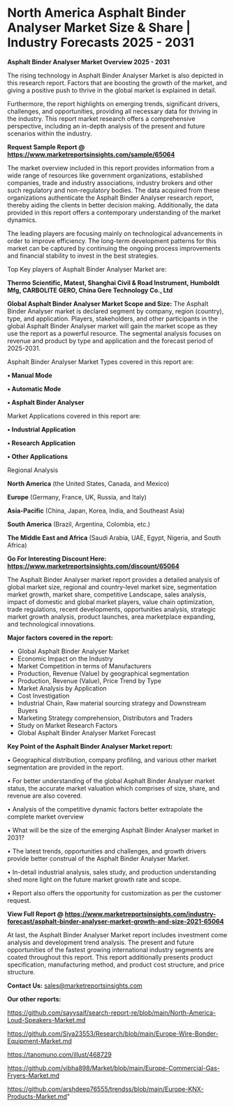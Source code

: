  # North America Asphalt Binder Analyser Market Size & Share | Industry Forecasts 2025 - 2031

<Strong> Asphalt Binder Analyser Market Overview 2025 - 2031</strong>

The rising technology in Asphalt Binder Analyser Market is also depicted in this research report. Factors that are boosting the growth of the market, and giving a positive push to thrive in the global market is explained in detail.

Furthermore, the report highlights on emerging trends, significant drivers, challenges, and opportunities, providing all necessary data for thriving in the industry. This report market research offers a comprehensive perspective, including an in-depth analysis of the present and future scenarios within the industry.

<strong>Request Sample Report @ <a href=https://www.marketreportsinsights.com/sample/65064>https://www.marketreportsinsights.com/sample/65064</a></strong>

The market overview included in this report provides information from a wide range of resources like government organizations, established companies, trade and industry associations, industry brokers and other such regulatory and non-regulatory bodies. The data acquired from these organizations authenticate the Asphalt Binder Analyser research report, thereby aiding the clients in better decision making. Additionally, the data provided in this report offers a contemporary understanding of the market dynamics.

The leading players are focusing mainly on technological advancements in order to improve efficiency. The long-term development patterns for this market can be captured by continuing the ongoing process improvements and financial stability to invest in the best strategies.

Top Key players of Asphalt Binder Analyser Market are:

<strong>Thermo Scientific, Matest, Shanghai Civil & Road Instrument, Humboldt Mfg, CARBOLITE GERO, China Gere Technology Co., Ltd</strong>

<strong><b>Global Asphalt Binder Analyser Market Scope and Size:</b></strong>
The Asphalt Binder Analyser market is declared segment by company, region (country), type, and application. Players, stakeholders, and other participants in the global Asphalt Binder Analyser market will gain the market scope as they use the report as a powerful resource. The segmental analysis focuses on revenue and product by type and application and the forecast period of 2025-2031.

Asphalt Binder Analyser Market Types covered in this report are:

<strong>• Manual Mode

• Automatic Mode

• Asphalt Binder Analyser</strong>

Market Applications covered in this report are:

<strong>• Industrial Application

• Research Application

• Other Applications</strong> 

Regional Analysis

<strong>North America</strong> (the United States, Canada, and Mexico)

<strong>Europe</strong> (Germany, France, UK, Russia, and Italy)

<strong>Asia-Pacific</strong> (China, Japan, Korea, India, and Southeast Asia)

<strong>South America</strong> (Brazil, Argentina, Colombia, etc.)

<strong>The Middle East and Africa</strong> (Saudi Arabia, UAE, Egypt, Nigeria, and South Africa)

<strong>Go For Interesting Discount Here: <a href=https://www.marketreportsinsights.com/discount/65064>https://www.marketreportsinsights.com/discount/65064</a></strong>

The Asphalt Binder Analyser market report provides a detailed analysis of global market size, regional and country-level market size, segmentation market growth, market share, competitive Landscape, sales analysis, impact of domestic and global market players, value chain optimization, trade regulations, recent developments, opportunities analysis, strategic market growth analysis, product launches, area marketplace expanding, and technological innovations.

<strong><b>Major factors covered in the report:</b></strong>
<ul>
  <li>Global Asphalt Binder Analyser Market </li>
  <li>Economic Impact on the Industry</li>
  <li>Market Competition in terms of Manufacturers</li>
  <li>Production, Revenue (Value) by geographical segmentation</li>
  <li>Production, Revenue (Value), Price Trend by Type</li>
  <li>Market Analysis by Application</li>
  <li>Cost Investigation</li>
  <li>Industrial Chain, Raw material sourcing strategy and Downstream Buyers</li>
  <li>Marketing Strategy comprehension, Distributors and Traders</li>
  <li>Study on Market Research Factors</li>
  <li>Global Asphalt Binder Analyser Market Forecast</li>
</ul>

<strong><b>Key Point of the Asphalt Binder Analyser Market report:</b></strong>

• Geographical distribution, company profiling, and various other market segmentation are provided in the report.

• For better understanding of the global Asphalt Binder Analyser market status, the accurate market valuation which comprises of size, share, and revenue are also covered.

• Analysis of the competitive dynamic factors better extrapolate the complete market overview

• What will be the size of the emerging Asphalt Binder Analyser market in 2031?

• The latest trends, opportunities and challenges, and growth drivers provide better construal of the Asphalt Binder Analyser Market.

• In-detail industrial analysis, sales study, and production understanding shed more light on the future market growth rate and scope.

• Report also offers the opportunity for customization as per the customer request.

<strong><b>View Full Report @ <a href=https://www.marketreportsinsights.com/industry-forecast/asphalt-binder-analyser-market-growth-and-size-2021-65064>https://www.marketreportsinsights.com/industry-forecast/asphalt-binder-analyser-market-growth-and-size-2021-65064</a></b></strong>


At last, the Asphalt Binder Analyser Market report includes investment come analysis and development trend analysis. The present and future opportunities of the fastest growing international industry segments are coated throughout this report. This report additionally presents product specification, manufacturing method, and product cost structure, and price structure.

<strong>Contact Us:</strong>
sales@marketreportsinsights.com

<strong>Our other reports:</strong>

<a href=https://github.com/sayysaif/search-report-re/blob/main/North-America-Loud-Speakers-Market.md>https://github.com/sayysaif/search-report-re/blob/main/North-America-Loud-Speakers-Market.md</a>

<a href=https://github.com/Siya23553/Research/blob/main/Europe-Wire-Bonder-Equipment-Market.md>https://github.com/Siya23553/Research/blob/main/Europe-Wire-Bonder-Equipment-Market.md</a>

<a href=https://tanomuno.com/illust/468729>https://tanomuno.com/illust/468729</a>

<a href=https://github.com/vibha898/Market/blob/main/Europe-Commercial-Gas-Fryers-Market.md>https://github.com/vibha898/Market/blob/main/Europe-Commercial-Gas-Fryers-Market.md</a>

<a href=https://github.com/arshdeep76555/trendss/blob/main/Europe-KNX-Products-Market.md>https://github.com/arshdeep76555/trendss/blob/main/Europe-KNX-Products-Market.md</a>"
